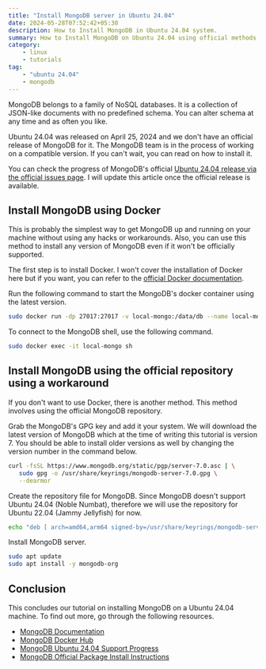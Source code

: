 ```yaml
---
title: "Install MongoDB server in Ubuntu 24.04"
date: 2024-05-28T07:52:42+05:30
description: How to Install MongoDB in Ubuntu 24.04 system.
summary: How to Install MongoDB on Ubuntu 24.04 using official methods
category:
    - linux
    - tutorials
tag:
    - "ubuntu 24.04"
    - mongodb
---
```


MongoDB belongs to a family of NoSQL databases. It is a collection of JSON-like documents with no predefined schema. You can alter schema at any time and as often you like.

Ubuntu 24.04 was released on April 25, 2024 and we don't have an official release of MongoDB for it. The MongoDB team is in the process of working on a compatible version. If you can't wait, you can read on how to install it.

You can check the progress of MongoDB's official [Ubuntu 24.04 release via the official issues page](https://jira.mongodb.org/browse/SERVER-87441). I will update this article once the official release is available.

## Install MongoDB using Docker

This is probably the simplest way to get MongoDB up and running on your machine without using any hacks or workarounds. Also, you can use this method to install any version of MongoDB even if it won't be officially supported.

The first step is to install Docker. I won't cover the installation of Docker here but if you want, you can refer to the [official Docker documentation](https://docs.docker.com/engine/install/).

Run the following command to start the MongoDB's docker container using the latest version.

```bash
sudo docker run -dp 27017:27017 -v local-mongo:/data/db --name local-mongo --restart=always mongo:latest
```

To connect to the MongoDB shell, use the following command.

```bash
sudo docker exec -it local-mongo sh
```

## Install MongoDB using the official repository using a workaround

If you don't want to use Docker, there is another method. This method involves using the official MongoDB repository.

Grab the MongoDB's GPG key and add it your system. We will download the latest version of MongoDB which at the time of writing this tutorial is version 7. You should be able to install older versions as well by changing the version number in the command below.

```bash
curl -fsSL https://www.mongodb.org/static/pgp/server-7.0.asc | \
   sudo gpg -o /usr/share/keyrings/mongodb-server-7.0.gpg \
   --dearmor
```

Create the repository file for MongoDB. Since MongoDB doesn't support Ubuntu 24.04 (Noble Numbat), therefore we will use the repository for Ubuntu 22.04 (Jammy Jellyfish) for now.

```bash
echo "deb [ arch=amd64,arm64 signed-by=/usr/share/keyrings/mongodb-server-7.0.gpg ] https://repo.mongodb.org/apt/ubuntu jammy/mongodb-org/7.0 multiverse" | sudo tee /etc/apt/sources.list.d/mongodb-org-7.0.list
```

Install MongoDB server.

```bash
sudo apt update
sudo apt install -y mongodb-org
```

## Conclusion

This concludes our tutorial on installing MongoDB on a Ubuntu 24.04 machine. To find out more, go through the following resources.

- [MongoDB Documentation](https://www.mongodb.com/docs/)
- [MongoDB Docker Hub](https://hub.docker.com/_/mongo)
- [MongoDB Ubuntu 24.04 Support Progress](https://jira.mongodb.org/browse/SERVER-87441)
- [MongoDB Official Package Install Instructions](https://www.mongodb.com/docs/manual/tutorial/install-mongodb-on-ubuntu/)
